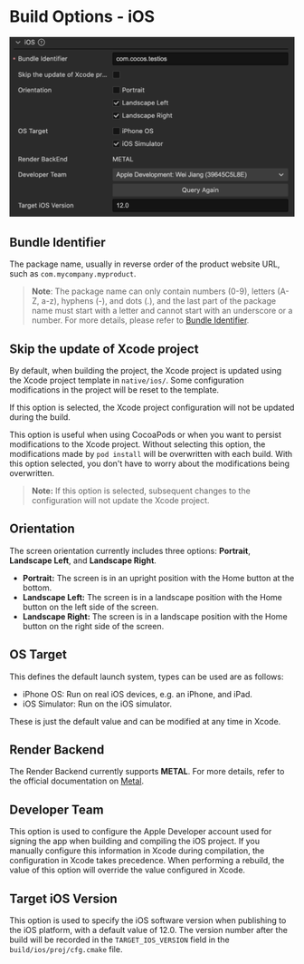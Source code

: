 # Build Options - iOS

![ios-build-options](./images/ios-build-options.png)

## Bundle Identifier

The package name, usually in reverse order of the product website URL, such as `com.mycompany.myproduct`.

> **Note**: The package name can only contain numbers (0-9), letters (A-Z, a-z), hyphens (-), and dots (.), and the last part of the package name must start with a letter and cannot start with an underscore or a number. For more details, please refer to [Bundle Identifier](https://developer.apple.com/documentation/bundleresources/information_property_list/cfbundleidentifier).

## Skip the update of Xcode project

By default, when building the project, the Xcode project is updated using the Xcode project template in `native/ios/`. Some configuration modifications in the project will be reset to the template.

If this option is selected, the Xcode project configuration will not be updated during the build.

This option is useful when using CocoaPods or when you want to persist modifications to the Xcode project. Without selecting this option, the modifications made by `pod install` will be overwritten with each build. With this option selected, you don't have to worry about the modifications being overwritten.

>**Note:** If this option is selected, subsequent changes to the configuration will not update the Xcode project.

## Orientation

The screen orientation currently includes three options: **Portrait**, **Landscape Left**, and **Landscape Right**.

- **Portrait:** The screen is in an upright position with the Home button at the bottom.
- **Landscape Left:** The screen is in a landscape position with the Home button on the left side of the screen.
- **Landscape Right:** The screen is in a landscape position with the Home button on the right side of the screen.

## OS Target

This defines the default launch system, types can be used are as follows:

- iPhone OS: Run on real iOS devices, e.g. an iPhone, and iPad.
- iOS Simulator: Run on the iOS simulator.

These is just the default value and can be modified at any time in Xcode.

## Render Backend

The Render Backend currently supports **METAL**. For more details, refer to the official documentation on [Metal](https://developer.apple.com/cn/metal/).

## Developer Team

This option is used to configure the Apple Developer account used for signing the app when building and compiling the iOS project. If you manually configure this information in Xcode during compilation, the configuration in Xcode takes precedence. When performing a rebuild, the value of this option will override the value configured in Xcode.

## Target iOS Version

This option is used to specify the iOS software version when publishing to the iOS platform, with a default value of 12.0. The version number after the build will be recorded in the `TARGET_IOS_VERSION` field in the `build/ios/proj/cfg.cmake` file.
